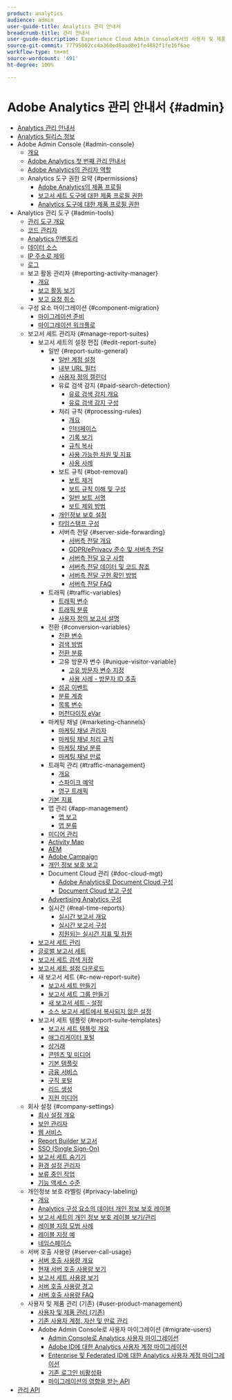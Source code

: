 ```yaml
---
product: analytics
audience: admin
user-guide-title: Analytics 관리 안내서
breadcrumb-title: 관리 안내서
user-guide-description: Experience Cloud Admin Console에서의 사용자 및 제품 관리, 보고서 세트 구성 등과 같은 Analytics 관리 작업에 대해 알아봅니다.
source-git-commit: 77795002cc4a360ed8aad8e1fe4882f1fe16f6ae
workflow-type: tm+mt
source-wordcount: '491'
ht-degree: 100%

---
```



# Adobe Analytics 관리 안내서 {#admin}

+ [Analytics 관리 안내서](home.md)
+ [Analytics 릴리스 정보](https://experienceleague.adobe.com/ko/docs/analytics/release-notes/latest)
+ Adobe Admin Console {#admin-console}
   + [개요](admin-console/home.md)
   + [Adobe Analytics 첫 번째 관리 안내서](admin-console/first-admin-guide.md)
   + [Adobe Analytics의 관리자 역할](admin-console/admin-roles-in-analytics.md)
   + Analytics 도구 권한 요약 {#permissions}
      + [Adobe Analytics의 제품 프로필](admin-console/permissions/product-profile.md)
      + [보고서 세트 도구에 대한 제품 프로필 권한](admin-console/permissions/report-suite-tools.md)
      + [Analytics 도구에 대한 제품 프로필 권한](admin-console/permissions/analytics-tools.md)
+ Analytics 관리 도구 {#admin-tools}
   + [관리 도구 개요](tools/c-admin-tools.md)
   + [코드 관리자](tools/code-manager-admin.md)
   + [Analytics 인벤토리](tools/analytics-inventory.md)
   + [데이터 소스](tools/data-sources.md)
   + [IP 주소로 제외](tools/exclude-ip.md)
   + [로그](tools/logs.md)
   + 보고 활동 관리자 {#reporting-activity-manager}
      + [개요](tools/reporting-activity-manager/reporting-activity-overview.md)
      + [보고 활동 보기](tools//reporting-activity-manager/reporting-activity.md)
      + [보고 요청 취소](tools/reporting-activity-manager/reporting-activity-cancel-requests.md)
   + 구성 요소 마이그레이션 {#component-migration}
      + [마이그레이션 준비](tools/component-migration/prepare-component-migration.md)
      + [마이그레이션 워크플로](tools/component-migration/component-migration.md)
   + 보고서 세트 관리자 {#manage-report-suites}
      + 보고서 세트의 설정 편집 {#edit-report-suite}
         + 일반 {#report-suite-general}
            + [일반 계정 설정](tools/manage-rs/edit-settings/general/general-acct-settings-admin.md)
            + [내부 URL 필터](tools/manage-rs/edit-settings/general/internal-url-filter-admin.md)
            + [사용자 정의 캘린더](tools/manage-rs/edit-settings/general/custom-calendar.md)
            + 유료 검색 감지 {#paid-search-detection}
               + [유료 검색 감지 개요](tools/manage-rs/edit-settings/general/paid-search-detection/paid-search-detection.md)
               + [유료 검색 감지 구성](tools/manage-rs/edit-settings/general/paid-search-detection/t-paid-search-detection.md)
            + 처리 규칙 {#processing-rules}
               + [개요](tools/manage-rs/edit-settings/general/processing-rules/pr-overview.md)
               + [인터페이스](tools/manage-rs/edit-settings/general/processing-rules/pr-interface.md)
               + [기록 보기](tools/manage-rs/edit-settings/general/processing-rules/pr-view-history.md)
               + [규칙 복사](tools/manage-rs/edit-settings/general/processing-rules/pr-copy.md)
               + [사용 가능한 차원 및 지표](tools/manage-rs/edit-settings/general/processing-rules/pr-variables.md)
               + [사용 사례](tools/manage-rs/edit-settings/general/processing-rules/pr-use-cases.md)
            + 보트 규칙 {#bot-removal}
               + [보트 제거](tools/manage-rs/edit-settings/general/bot-removal/bot-removal.md)
               + [보트 규칙 이해 및 구성](tools/manage-rs/edit-settings/general/bot-removal/bot-rules.md)
               + [일반 보트 서명](tools/manage-rs/edit-settings/general/bot-removal/bot-signatures.md)
               + [보트 제외 방법](tools/manage-rs/edit-settings/general/bot-removal/bot-exclusion-methods.md)
            + [개인정보 보호 설정](tools/manage-rs/edit-settings/general/privacy-settings.md)
            + [타임스탬프 구성](tools/manage-rs/edit-settings/general/timestamp-configuration.md)
            + 서버측 전달 {#server-side-forwarding}
               + [서버측 전달 개요](tools/manage-rs/edit-settings/general/c-server-side-forwarding/ssf.md)
               + [GDPR/ePrivacy 준수 및 서버측 전달](tools/manage-rs/edit-settings/general/c-server-side-forwarding/ssf-gdpr.md)
               + [서버측 전달 요구 사항](tools/manage-rs/edit-settings/general/c-server-side-forwarding/ssf-requirements.md)
               + [서버측 전달 데이터 및 코드 참조](tools/manage-rs/edit-settings/general/c-server-side-forwarding/ssf-reference.md)
               + [서버측 전달 구현 확인 방법](tools/manage-rs/edit-settings/general/c-server-side-forwarding/ssf-verify.md)
               + [서버측 전달 FAQ](tools/manage-rs/edit-settings/general/c-server-side-forwarding/ssf-faq.md)
         + 트래픽 {#traffic-variables}
            + [트래픽 변수](tools/manage-rs/edit-settings/c-traffic-variables/traffic-var.md)
            + [트래픽 분류](tools/manage-rs/edit-settings/c-traffic-variables/traffic-classifications.md)
            + [사용자 정의 보고서 설명](tools/manage-rs/edit-settings/c-traffic-variables/custom-desc-admin.md)
         + 전환 {#conversion-variables}
            + [전환 변수](tools/manage-rs/edit-settings/conversion-var-admin/conversion-var-admin.md)
            + [검색 방법](tools/manage-rs/edit-settings/conversion-var-admin/finding-methods.md)
            + [전환 분류](tools/manage-rs/edit-settings/conversion-var-admin/conversion-classifications.md)
            + 고유 방문자 변수 {#unique-visitor-variable}
               + [고유 방문자 변수 지정](tools/manage-rs/edit-settings/conversion-var-admin/unique-visitor-variable-admin/t-unique-visitor-variable.md)
               + [사용 사례 - 방문자 ID 추출](tools/manage-rs/edit-settings/conversion-var-admin/unique-visitor-variable-admin/extract-visitorids-usecase.md)
            + [성공 이벤트](tools/manage-rs/edit-settings/conversion-var-admin/c-success-events/success-event.md)
            + [분류 계층](tools/manage-rs/edit-settings/conversion-var-admin/classification-hierarchies.md)
            + [목록 변수](tools/manage-rs/edit-settings/conversion-var-admin/list-var-admin.md)
            + [머천다이징 eVar](tools/manage-rs/edit-settings/conversion-var-admin/merchandising-evars.md)
         + 마케팅 채널 {#marketing-channels}
            + [마케팅 채널 관리자](tools/manage-rs/edit-settings/marketing-channels/c-channels.md)
            + [마케팅 채널 처리 규칙](tools/manage-rs/edit-settings/marketing-channels/c-rules.md)
            + [마케팅 채널 분류](tools/manage-rs/edit-settings/marketing-channels/classifications-mchannel.md)
            + [마케팅 채널 만료](tools/manage-rs/edit-settings/marketing-channels/visitor-engagement.md)
         + 트래픽 관리 {#traffic-management}
            + [개요](tools/manage-rs/edit-settings/c-traffic-management/traffic-management.md)
            + [스파이크 예약](tools/manage-rs/edit-settings/c-traffic-management/t-traffic-schedule-spike.md)
            + [영구 트래픽](tools/manage-rs/edit-settings/c-traffic-management/t-traffic-permanent.md)
         + [기본 지표](tools/manage-rs/edit-settings/default-metrics.md)
         + 앱 관리 {#app-management}
            + [앱 보고](tools/manage-rs/edit-settings/app-reporting.md)
            + [앱 분류](tools/manage-rs/edit-settings/app-classifications.md)
         + [미디어 관리](tools/manage-rs/edit-settings/media-management.md)
         + [Activity Map](tools/manage-rs/edit-settings/activity-map.md)
         + [AEM](tools/manage-rs/edit-settings/adobe-experience-manager.md)
         + [Adobe Campaign](tools/manage-rs/edit-settings/adobe-campaign.md)
         + [개인 정보 보호 보고](tools/manage-rs/edit-settings/privacy-reporting.md)
         + Document Cloud 관리 {#doc-cloud-mgt}
            + [Adobe Analytics로 Document Cloud 구성](tools/manage-rs/edit-settings/document-cloud-mgt.md)
            + [Document Cloud 보고 구성](tools/manage-rs/edit-settings/document-cloud-config.md)
         + [Advertising Analytics 구성](tools/manage-rs/edit-settings/advertising-analytics-config.md)
         + 실시간 {#real-time-reports}
            + [실시간 보고서 개요](tools/manage-rs/edit-settings/realtime/realtime.md)
            + [실시간 보고서 구성](tools/manage-rs/edit-settings/realtime/t-realtime-admin.md)
            + [지원되는 실시간 지표 및 차원](tools/manage-rs/edit-settings/realtime/realtime-metrics.md)
      + [보고서 세트 관리](tools/manage-rs/report-suites-admin.md)
      + [글로벌 보고서 세트](tools/manage-rs/rollup-report-suite.md)
      + [보고서 세트 검색 저장](tools/manage-rs/t-report-suite-saved-search.md)
      + [보고서 세트 설정 다운로드](tools/manage-rs/t-download-rs-settings.md)
      + 새 보고서 세트 {#c-new-report-suite}
         + [보고서 세트 만들기](tools/manage-rs/new-rs/t-create-a-report-suite.md)
         + [보고서 세트 그룹 만들기](tools/manage-rs/new-rs/t-create-rs-group.md)
         + [새 보고서 세트 - 설정](tools/manage-rs/new-rs/new-report-suite.md)
         + [소스 보고서 세트에서 복사되지 않은 설정](tools/manage-rs/new-rs/settings-not-copied-from-rs.md)
      + 보고서 세트 템플릿 {#report-suite-templates}
         + [보고서 세트 템플릿 개요](tools/manage-rs/rs-templates/report-suite-templates.md)
         + [애그리게이터 포털](tools/manage-rs/rs-templates/aggregator-portal.md)
         + [상거래](tools/manage-rs/rs-templates/commerce-admin.md)
         + [콘텐츠 및 미디어](tools/manage-rs/rs-templates/content-media.md)
         + [기본 템플릿](tools/manage-rs/rs-templates/default-rs-template.md)
         + [금융 서비스](tools/manage-rs/rs-templates/financial-services.md)
         + [구직 포털](tools/manage-rs/rs-templates/job-portal.md)
         + [리드 생성](tools/manage-rs/rs-templates/lead-generation.md)
         + [지원 미디어](tools/manage-rs/rs-templates/support-media.md)
   + 회사 설정 {#company-settings}
      + [회사 설정 개요](tools/company/c-company-settings.md)
      + [보안 관리자](tools/company/security-manager.md)
      + [웹 서비스](tools/company/web-services-admin.md)
      + [Report Builder 보고서](tools/company/report-builder-reports-admin.md)
      + [SSO (Single Sign-On)](tools/company/single-signon-admin.md)
      + [보고서 세트 숨기기](tools/company/c-hide-report-suites.md)
      + [환경 설정 관리자](tools/company/preferences-manager.md)
      + [보류 중인 작업](tools/company/pending-actions-admin.md)
      + [기능 액세스 수준](tools/company/feature-access-levels.md)
   + 개인정보 보호 라벨링 {#privacy-labeling}
      + [개요](tools/privacy-labeling/labeling-overview.md)
      + [Analytics 구성 요소의 데이터 개인 정보 보호 레이블](tools/privacy-labeling/labels.md)
      + [보고서 세트의 개인 정보 보호 레이블 보기/관리](tools/privacy-labeling/view-settings.md)
      + [레이블 지정 모범 사례](tools/privacy-labeling/best-practices.md)
      + [레이블 지정 예](tools/privacy-labeling/examples.md)
      + [네임스페이스](tools/privacy-labeling/namespaces.md)
   + 서버 호출 사용량 {#server-call-usage}
      + [서버 호출 사용량 개요](tools/server-call-usage/overage-overview.md)
      + [현재 서버 호출 사용량 보기](tools/server-call-usage/server-call-usage-dashboard.md)
      + [보고서 세트 사용량 보기](tools/server-call-usage/report-suite-usage.md)
      + [서버 호출 사용량 경고](tools/server-call-usage/scu-alerts.md)
      + [서버 호출 사용량 FAQ](tools/server-call-usage/overage-faq.md)
   + 사용자 및 제품 관리 (기존) {#user-product-management}
      + [사용자 및 제품 관리 (기존)](tools/user-management/user-management.md)
      + [기존 사용자 계정, 자산 및 만료 관리](tools/user-management/users-assets.md)
      + Adobe Admin Console로 사용자 마이그레이션 {#migrate-users}
         + [Admin Console로 Analytics 사용자 마이그레이션](tools/user-management/user-migration/c-migration-tool.md)
         + [Adobe ID에 대한 Analytics 사용자 계정 마이그레이션](tools/user-management/user-migration/t-migrate-users.md)
         + [Enterprise 및 Federated ID에 대한 Analytics 사용자 계정 마이그레이션](tools/user-management/user-migration/migrate-enterprise.md)
         + [기존 로그인 비활성화](tools/user-management/user-migration/t-disable-legacy-login.md)
         + [마이그레이션의 영향을 받는 API](tools/user-management/user-migration/developer.md)
+ [관리 API](https://developer.adobe.com/analytics-apis/docs/2.0/)
